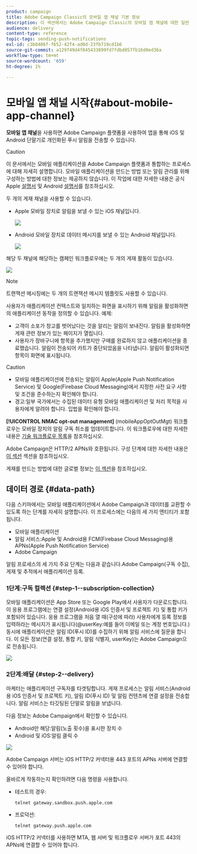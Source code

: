 ```yaml
---
product: campaign
title: Adobe Campaign Classic의 모바일 앱 채널 기본 정보
description: 이 섹션에서는 Adobe Campaign Classic의 모바일 앱 채널에 대한 일반 정보를 제공합니다.
audience: delivery
content-type: reference
topic-tags: sending-push-notifications
exl-id: c3b0406f-f652-42f4-ad0d-23fb719cd1b6
source-git-commit: a129f49d4f045433899fd7fdbd057fb16d0ed36a
workflow-type: tm+mt
source-wordcount: '659'
ht-degree: 1%

---
```


# 모바일 앱 채널 시작{#about-mobile-app-channel}

**모바일 앱 채널**&#x200B;을 사용하면 Adobe Campaign 플랫폼을 사용하여 앱을 통해 iOS 및 Android 단말기로 개인화된 푸시 알림을 전송할 수 있습니다.

>[!CAUTION]
>
>이 문서에서는 모바일 애플리케이션을 Adobe Campaign 플랫폼과 통합하는 프로세스에 대해 자세히 설명합니다. 모바일 애플리케이션을 만드는 방법 또는 알림 관리를 위해 구성하는 방법에 대한 정보는 제공하지 않습니다. 이 작업에 대한 자세한 내용은 공식 Apple [설명서](https://developer.apple.com/) 및 Android [설명서](https://developer.android.com/index.html)를 참조하십시오.

두 개의 게재 채널을 사용할 수 있습니다.

* Apple 모바일 장치로 알림을 보낼 수 있는 iOS 채널입니다.

   ![](assets/nmac_intro_2.png)

* Android 모바일 장치로 데이터 메시지를 보낼 수 있는 Android 채널입니다.

   ![](assets/nmac_intro_1.png)

해당 두 채널에 해당하는 캠페인 워크플로우에는 두 개의 게재 활동이 있습니다.

![](assets/nmac_intro_3.png)


>[!NOTE]
>
>트랜잭션 메시징에는 두 개의 트랜잭션 메시지 템플릿도 사용할 수 있습니다.

사용자가 애플리케이션 컨텍스트와 일치하는 화면을 표시하기 위해 알림을 활성화하면 의 애플리케이션 동작을 정의할 수 있습니다. 예제:

* 고객이 소포가 창고를 벗어났다는 것을 알리는 알림이 보내진다. 알림을 활성화하면 게재 관련 정보가 있는 페이지가 열립니다.
* 사용자가 장바구니에 항목을 추가했지만 구매를 완료하지 않고 애플리케이션을 종료했습니다. 알림이 전송되어 카트가 중단되었음을 나타냅니다. 알림이 활성화되면 항목이 화면에 표시됩니다.

>[!CAUTION]
>
>* 모바일 애플리케이션에 전송되는 알림이 Apple(Apple Push Notification Service) 및 Google(Firebase Cloud Messaging)에서 지정한 사전 요구 사항 및 조건을 준수하는지 확인해야 합니다.
>* 경고:일부 국가에서는 수집된 데이터 유형 모바일 애플리케이션 및 처리 목적을 사용자에게 알려야 합니다. 입법을 확인해야 합니다.


**[!UICONTROL NMAC opt-out management]** (mobileAppOptOutMgt) 워크플로우는 모바일 장치의 알림 구독 취소를 업데이트합니다. 이 워크플로우에 대한 자세한 내용은 [기술 워크플로우 목록](../../workflow/using/about-technical-workflows.md)을 참조하십시오.

Adobe Campaign은 HTTP/2 APNs와 호환됩니다. 구성 단계에 대한 자세한 내용은 [이 섹션](configuring-the-mobile-application.md) 섹션을 참조하십시오.

게재를 만드는 방법에 대한 글로벌 정보는 [이 섹션](steps-about-delivery-creation-steps.md)을 참조하십시오.

## 데이터 경로 {#data-path}

다음 스키마에서는 모바일 애플리케이션에서 Adobe Campaign과 데이터를 교환할 수 있도록 하는 단계를 자세히 설명합니다. 이 프로세스에는 다음의 세 가지 엔티티가 포함됩니다.

* 모바일 애플리케이션
* 알림 서비스:Apple 및 Android용 FCM(Firebase Cloud Messaging)용 APNs(Apple Push Notification Service)
* Adobe Campaign

알림 프로세스의 세 가지 주요 단계는 다음과 같습니다.Adobe Campaign(구독 수집), 게재 및 추적에서 애플리케이션 등록.

### 1단계:구독 컬렉션 {#step-1--subscription-collection}

모바일 애플리케이션은 App Store 또는 Google Play에서 사용자가 다운로드합니다. 이 응용 프로그램에는 연결 설정(Android용 iOS 인증서 및 프로젝트 키) 및 통합 키가 포함되어 있습니다. 응용 프로그램을 처음 열 때(구성에 따라) 사용자에게 등록 정보를 입력하라는 메시지가 표시됩니다(@userKey:예를 들어 이메일 또는 계정 번호입니다.) 동시에 애플리케이션은 알림 ID(푸시 ID)를 수집하기 위해 알림 서비스에 질문을 합니다. 이 모든 정보(연결 설정, 통합 키, 알림 식별자, userKey)는 Adobe Campaign으로 전송됩니다.

![](assets/nmac_register_view.png)

### 2단계:배달 {#step-2--delivery}

마케터는 애플리케이션 구독자를 타겟팅합니다. 게재 프로세스는 알림 서비스(Android용 iOS 인증서 및 프로젝트 키), 알림 ID(푸시 ID) 및 알림 컨텐츠에 연결 설정을 전송합니다. 알림 서비스는 타깃팅된 단말로 알림을 보냅니다.

다음 정보는 Adobe Campaign에서 확인할 수 있습니다.

* Android만 해당:알림(노출 횟수)을 표시한 장치 수
* Android 및 iOS:알림 클릭 수

![](assets/nmac_delivery_view.png)

Adobe Campaign 서버는 iOS HTTP/2 커넥터용 443 포트의 APNs 서버에 연결할 수 있어야 합니다.

올바르게 작동하는지 확인하려면 다음 명령을 사용합니다.

* 테스트의 경우:

   ```
   telnet gateway.sandbox.push.apple.com
   ```

* 프로덕션:

   ```
   telnet gateway.push.apple.com
   ```

iOS HTTP/2 커넥터를 사용하면 MTA, 웹 서버 및 워크플로우 서버가 포트 443의 APNs에 연결할 수 있어야 합니다.
